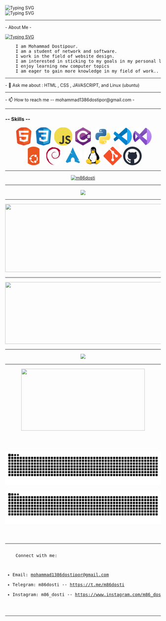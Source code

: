 <img src="https://readme-typing-svg.herokuapp.com?font=Pacifico&color=%ffffff&size=48&center=true&vCenter=true&width=1200&height=100&lines=Welcome+to+m86dosti!" alt="Typing SVG" style="display: inline-block;">
<br>
<img src="https://readme-typing-svg.herokuapp.com?font=Pacifico&color=%ffffff&size=48&center=true&vCenter=true&width=1200&height=100&lines=I'm+Mohammad+Dostipour!" alt="Typing SVG" style="display: inline-block;">  
<hr>
<p> - About Me - </p>
 <a href="https://git.io/typing-svg">
  <img src="https://readme-typing-svg.demolab.com?font=arial&weight=6000&size=30&duration=5304&pause=1000&color=ffffff&background=FFD22800&center=true&vCenter=true&width=850&lines=Hello,+I'm+Mohammad+;Welcome+to+My+Profile!+;I+am+a+Programmer" alt="Typing SVG" />
    </a>
<pre>
    I am Mohammad Dostipour.
    I am a student of network and software.
    I work in the field of website design.
    I am interested in sticking to my goals in my personal life and also working hard to achieve them.
    I enjoy learning new computer topics 
    I am eager to gain more knowledge in my field of work..
</pre>
<hr>
<p>- 💬 Ask me about : HTML , CSS , JAVASCRIPT, and Linux (ubuntu) </p>
<hr>
<p>- 📫 How to reach me -- mohammad1386dostipor@gmail.com - </p>
<hr>
<h3> --  Skills -- </h3>
<p align="center">
<img src="https://github.com/devicons/devicon/blob/master/icons/html5/html5-original.svg" alt="HTML" height="60px" style="border-radius: 50px;">
<img src="https://github.com/devicons/devicon/blob/master/icons/css3/css3-original.svg" alt="CSS" height="60px" style="border-radius: 50px;">
<img src="https://github.com/devicons/devicon/blob/master/icons/javascript/javascript-original.svg" alt="JAVASCRIPt" height="60px" style="border-radius: 50px;">
<img src="https://github.com/devicons/devicon/blob/master/icons/csharp/csharp-original.svg" alt="c#" height="60px" style="border-radius: 50px;">
<img src="https://github.com/devicons/devicon/blob/master/icons/python/python-original.svg" alt="python" height="60px" style="border-radius: 50px;">
<img src="https://github.com/devicons/devicon/blob/master/icons/vscode/vscode-original.svg" alt="VScode" height="60px" style="border-radius: 50px;">
<img src="https://github.com/devicons/devicon/blob/master/icons/visualstudio/visualstudio-original.svg" alt="visualstudio" height="60px" style="border-radius: 50px;">
<img src="https://github.com/devicons/devicon/blob/master/icons/ubuntu/ubuntu-original.svg" alt="UBUNTU" height="60px" style="border-radius: 50px;">
<img src="https://github.com/devicons/devicon/blob/master/icons/debian/debian-plain.svg" alt="debian" height="60px" style="border-radius: 50px;">
<img src="https://github.com/devicons/devicon/blob/master/icons/archlinux/archlinux-original.svg" alt="arch" height="60px" style="border-radius: 50px;">
<img src="https://github.com/devicons/devicon/blob/master/icons/linux/linux-original.svg" alt="linux" height="60px" style="border-radius: 50px;">
<img src="https://github.com/devicons/devicon/blob/master/icons/git/git-original.svg" alt="git" height="60px" style="border-radius: 50px;">
<img src="https://github.com/tandpfun/skill-icons/blob/main/icons/Github-Dark.svg" alt="github" height="60px" style="border-radius: 50px;">
<a href="https://skillicons.dev"></a>
</p>
<hr>
</div>
    <p align="center"> 
        <a href="https://github.com/ryo-ma/github-profile-trophy">
            <img src="https://github-profile-trophy.vercel.app/?username=m86dosti&theme=juicyfresh" alt="m86dosti"/>
        </a> 
    </p>
<hr>
<div align="center">
    <img align="center" src="https://github-profile-summary-cards.vercel.app/api/cards/profile-details?username=m86dosti&theme=highcontrast"/>
</div>
<hr>
<p align="center">
  <img width="800" height="220" src="https://streak-stats.demolab.com?user=m86dosti&theme=highcontrast&hide_border=true&border_radius=5&card_width=800">
</p>
<hr>
<p align="center">
  <img width="600" height="200" src="https://github-readme-stats.vercel.app/api?username=m86dosti&show_icons=true&theme=vision-friendly-dark">
</p>
<hr>
<div align="center">
   
 ![](https://github-contributor-stats.vercel.app/api?username=m86dosti&limit=5&theme=highcontrast&combine_all_yearly_contributions=true)
 
</div>
<hr>
<p align="center">
  <img width="400" height="200" src="https://github-readme-stats.vercel.app/api/top-langs/?username=m86dosti&size_weight=0.0005&count_weight=0.3&layout=compact&theme=vision-friendly-dark">
</p>
<br>
<div id="header" align="center">
  <img src="https://komarev.com/ghpvc/?username=m86dosti&style=for-the-badge&color=orange" alt=""/>
<br>
    
</div>

<div align="center">
    
![github contribution grid snake animation](https://raw.githubusercontent.com/shahradelahi/shahradelahi/output/github-contribution-grid-snake-dark.svg#gh-dark-mode-only)

![github contribution grid snake animation](https://raw.githubusercontent.com/shahradelahi/shahradelahi/output/github-contribution-grid-snake.svg#gh-light-mode-only)

</div>
<br>
<div>
<pre>
<hr>
    Connect with me:

- Email: mohammad1386dostipor@gmail.com 
- Telegram: m86dosti -- https://t.me/m86dosti
- Instagram: m86_dosti -- https://www.instagram.com/m86_dosti 
  
<hr>
</pre>
</div>
